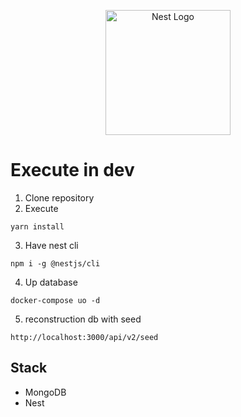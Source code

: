 <p align="center">
  <a href="http://nestjs.com/" target="blank"><img src="https://nestjs.com/img/logo-small.svg" width="200" alt="Nest Logo" /></a>
</p>

[circleci-image]: https://img.shields.io/circleci/build/github/nestjs/nest/master?token=abc123def456
[circleci-url]: https://circleci.com/gh/nestjs/nest

 # Execute in dev

 1. Clone repository
 2. Execute
 ```
 yarn install
 ```
 3. Have nest cli
 ```
 npm i -g @nestjs/cli
 ```
 4. Up database
 ```
 docker-compose uo -d
 ```
 5. reconstruction db with seed
 ```
 http://localhost:3000/api/v2/seed
 ```

 ## Stack
 * MongoDB
 * Nest